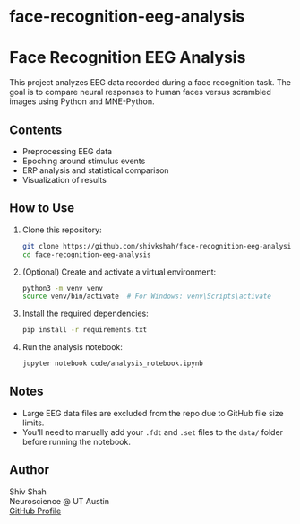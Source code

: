 # face-recognition-eeg-analysis
# Face Recognition EEG Analysis

This project analyzes EEG data recorded during a face recognition task. The goal is to compare neural responses to human faces versus scrambled images using Python and MNE-Python.

## Contents

- Preprocessing EEG data  
- Epoching around stimulus events  
- ERP analysis and statistical comparison  
- Visualization of results  

## How to Use

1. Clone this repository:

    ```bash
    git clone https://github.com/shivkshah/face-recognition-eeg-analysis.git
    cd face-recognition-eeg-analysis
    ```

2. (Optional) Create and activate a virtual environment:

    ```bash
    python3 -m venv venv
    source venv/bin/activate  # For Windows: venv\Scripts\activate
    ```

3. Install the required dependencies:

    ```bash
    pip install -r requirements.txt
    ```

4. Run the analysis notebook:

    ```bash
    jupyter notebook code/analysis_notebook.ipynb
    ```

## Notes

- Large EEG data files are excluded from the repo due to GitHub file size limits.
- You'll need to manually add your `.fdt` and `.set` files to the `data/` folder before running the notebook.

## Author

Shiv Shah  
Neuroscience @ UT Austin  
[GitHub Profile](https://github.com/shivkshah)
